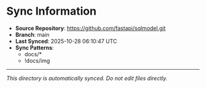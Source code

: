 # Sync Information

- **Source Repository**: https://github.com/fastapi/sqlmodel.git
- **Branch**: main
- **Last Synced**: 2025-10-28 06:10:47 UTC
- **Sync Patterns**:
  - docs/*
  - !docs/img

---
*This directory is automatically synced. Do not edit files directly.*
